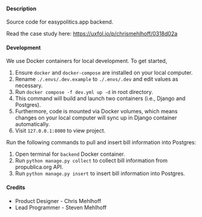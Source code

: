 #### Description

Source code for easypolitics.app backend.

Read the case study here: https://uxfol.io/p/chrismehlhoff/0318d02a

#### Development

We use Docker containers for local development. To get started,

1. Ensure `docker` and `docker-compose` are installed on your local computer.
2. Rename `./.envs/.dev.example` to `./.envs/.dev` and edit values as necessary.
3. Run `docker compose -f dev.yml up -d` in root directory.
4. This command will build and launch two containers (i.e., Django and Postgres).
5. Furthermore, code is mounted via Docker volumes, which means changes on your local computer will sync up in Django
   container automatically.
6. Visit `127.0.0.1:8000` to view project.

Run the following commands to pull and insert bill information into Postgres:

1. Open terminal for `backend` Docker container.
2. Run `python manage.py collect` to collect bill information from propublica.org API.
3. Run `python manage.py insert` to insert bill information into Postgres.

#### Credits

- Product Designer - Chris Mehlhoff
- Lead Programmer - Steven Mehlhoff

